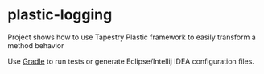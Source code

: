 plastic-logging
===============

Project shows how to use Tapestry Plastic framework to easily transform a method behavior

Use [Gradle](http://gradle.org) to run tests or generate Eclipse/Intellij IDEA configuration files.
